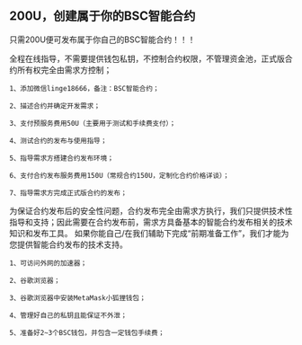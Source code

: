 ## 200U，创建属于你的BSC智能合约

只需200U便可发布属于你自己的BSC智能合约！！！

全程在线指导，不需要提供钱包私钥，不控制合约权限，不管理资金池，正式版合约所有权完全由需求方控制；

```智能合约发布流程
1、添加微信linge18666，备注：BSC智能合约；

2、描述合约并确定开发需求；

3、支付预服务费用50U（主要用于测试和手续费支付）；

4、测试合约的发布与使用指导；

5、指导需求方搭建合约发布环境；

6、支付合约发布服务费用150U（常规合约150U，定制化合约价格详谈）；

7、指导需求方完成正式版合约的发布；
```


为保证合约发布后的安全性问题，合约发布完全由需求方执行，我们只提供技术性指导和支持；因此需要在合约发布前，需求方具备基本的智能合约发布相关的技术知识和发布工具。
如果你能自己/在我们辅助下完成“前期准备工作”，我们才能为您提供智能合约发布的技术支持。

```前期准备工作
1、可访问外网的加速器；

2、谷歌浏览器；

3、谷歌浏览器中安装MetaMask小狐狸钱包；

4、管理好自己的私钥且能保证不外泄；

5、准备好2~3个BSC钱包，并包含一定钱包手续费；
```


